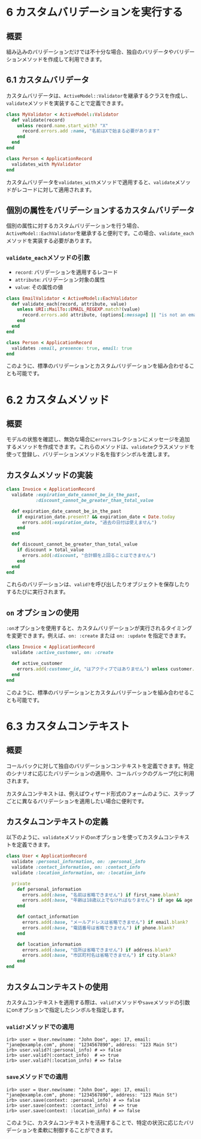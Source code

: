 # 6 カスタムバリデーションを実行する

## 概要

組み込みのバリデーションだけでは不十分な場合、独自のバリデータやバリデーションメソッドを作成して利用できます。

## 6.1 カスタムバリデータ

カスタムバリデータは、`ActiveModel::Validator`を継承するクラスを作成し、`validate`メソッドを実装することで定義できます。

```ruby
class MyValidator < ActiveModel::Validator
  def validate(record)
    unless record.name.start_with? "X"
      record.errors.add :name, "名前はXで始まる必要があります"
    end
  end
end

class Person < ApplicationRecord
  validates_with MyValidator
end
```

カスタムバリデータを`validates_with`メソッドで適用すると、`validate`メソッドがレコードに対して適用されます。

## 個別の属性をバリデーションするカスタムバリデータ

個別の属性に対するカスタムバリデーションを行う場合、`ActiveModel::EachValidator`を継承すると便利です。この場合、`validate_each`メソッドを実装する必要があります。

### `validate_each`メソッドの引数

- `record`: バリデーションを適用するレコード
- `attribute`: バリデーション対象の属性
- `value`: その属性の値

```ruby
class EmailValidator < ActiveModel::EachValidator
  def validate_each(record, attribute, value)
    unless URI::MailTo::EMAIL_REGEXP.match?(value)
      record.errors.add attribute, (options[:message] || "is not an email")
    end
  end
end

class Person < ApplicationRecord
  validates :email, presence: true, email: true
end
```

このように、標準のバリデーションとカスタムバリデーションを組み合わせることも可能です。

# 6.2 カスタムメソッド

## 概要

モデルの状態を確認し、無効な場合に`errors`コレクションにメッセージを追加するメソッドを作成できます。これらのメソッドは、`validate`クラスメソッドを使って登録し、バリデーションメソッド名を指すシンボルを渡します。

## カスタムメソッドの実装

```ruby
class Invoice < ApplicationRecord
  validate :expiration_date_cannot_be_in_the_past,
           :discount_cannot_be_greater_than_total_value

  def expiration_date_cannot_be_in_the_past
    if expiration_date.present? && expiration_date < Date.today
      errors.add(:expiration_date, "過去の日付は使えません")
    end
  end

  def discount_cannot_be_greater_than_total_value
    if discount > total_value
      errors.add(:discount, "合計額を上回ることはできません")
    end
  end
end
```

これらのバリデーションは、`valid?`を呼び出したりオブジェクトを保存したりするたびに実行されます。

## `on` オプションの使用

`:on`オプションを使用すると、カスタムバリデーションが実行されるタイミングを変更できます。例えば、`on: :create` または `on: :update` を指定できます。

```ruby
class Invoice < ApplicationRecord
  validate :active_customer, on: :create

  def active_customer
    errors.add(:customer_id, "はアクティブではありません") unless customer.active?
  end
end
```

このように、標準のバリデーションとカスタムバリデーションを組み合わせることも可能です。

# 6.3 カスタムコンテキスト

## 概要

コールバックに対して独自のバリデーションコンテキストを定義できます。特定のシナリオに応じたバリデーションの適用や、コールバックのグループ化に利用されます。

カスタムコンテキストは、例えばウィザード形式のフォームのように、ステップごとに異なるバリデーションを適用したい場合に便利です。

## カスタムコンテキストの定義

以下のように、`validate`メソッドの`on`オプションを使ってカスタムコンテキストを定義できます。

```ruby
class User < ApplicationRecord
  validate :personal_information, on: :personal_info
  validate :contact_information, on: :contact_info
  validate :location_information, on: :location_info

  private
    def personal_information
      errors.add(:base, "名前は省略できません") if first_name.blank?
      errors.add(:base, "年齢は18歳以上でなければなりません") if age && age < 18
    end

    def contact_information
      errors.add(:base, "メールアドレスは省略できません") if email.blank?
      errors.add(:base, "電話番号は省略できません") if phone.blank?
    end

    def location_information
      errors.add(:base, "住所は省略できません") if address.blank?
      errors.add(:base, "市区町村名は省略できません") if city.blank?
    end
end
```

## カスタムコンテキストの使用

カスタムコンテキストを適用する際は、`valid?`メソッドや`save`メソッドの引数にonオプションで指定したシンボルを指定します。

### `valid?`メソッドでの適用

```irb
irb> user = User.new(name: "John Doe", age: 17, email: "jane@example.com", phone: "1234567890", address: "123 Main St")
irb> user.valid?(:personal_info) # => false
irb> user.valid?(:contact_info)  # => true
irb> user.valid?(:location_info) # => false
```

### `save`メソッドでの適用

```irb
irb> user = User.new(name: "John Doe", age: 17, email: "jane@example.com", phone: "1234567890", address: "123 Main St")
irb> user.save(context: :personal_info) # => false
irb> user.save(context: :contact_info)  # => true
irb> user.save(context: :location_info) # => false
```

このように、カスタムコンテキストを活用することで、特定の状況に応じたバリデーションを柔軟に制御することができます。

